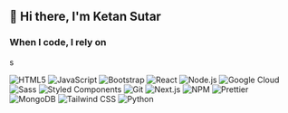 ##  👋 Hi there,  I'm Ketan Sutar 

<h3>When I code, I rely on</h3>s
<p>
 <!-- HTML5 -->
<img alt="HTML5" src="https://img.shields.io/badge/-HTML5-E34F26?style=flat-square&logo=html5&logoColor=white" />

<!-- JavaScript -->
<img alt="JavaScript" src="https://img.shields.io/badge/-JavaScript-F7DF1C?style=flat-square&logo=javascript&logoColor=black" />

<!-- Bootstrap -->
<img alt="Bootstrap" src="https://img.shields.io/badge/-Bootstrap-7952B3?style=flat-square&logo=bootstrap&logoColor=white" />

<!-- React -->
<img alt="React" src="https://img.shields.io/badge/-React-45b8d8?style=flat-square&logo=react&logoColor=white" />

<!-- Node.js -->
<img alt="Node.js" src="https://img.shields.io/badge/-Node.js-43853D?style=flat-square&logo=node.js&logoColor=white" />

<!-- Google Cloud Platform -->
<img alt="Google Cloud" src="https://img.shields.io/badge/-Google_Cloud_Platform-1A73E8?style=flat-square&logo=google-cloud&logoColor=white" />

<!-- Sass -->
<img alt="Sass" src="https://img.shields.io/badge/-Sass-CC6699?style=flat-square&logo=sass&logoColor=white" />

<!-- Styled Components -->
<img alt="Styled Components" src="https://img.shields.io/badge/-Styled_Components-DB7092?style=flat-square&logo=styled-components&logoColor=white" />

<!-- Git -->
<img alt="Git" src="https://img.shields.io/badge/-Git-F05032?style=flat-square&logo=git&logoColor=white" />

<!-- Next.js (Corrected) -->
<img alt="Next.js" src="https://img.shields.io/badge/-Next.js-000000?style=flat-square&logo=next.js&logoColor=white" />

<!-- NPM -->
<img alt="NPM" src="https://img.shields.io/badge/-NPM-CB3837?style=flat-square&logo=npm&logoColor=white" />

<!-- Prettier -->
<img alt="Prettier" src="https://img.shields.io/badge/-Prettier-F7B93E?style=flat-square&logo=prettier&logoColor=white" />

<!-- MongoDB -->
<img alt="MongoDB" src="https://img.shields.io/badge/-MongoDB-13AA52?style=flat-square&logo=mongodb&logoColor=white" />

<!-- Tailwind CSS (Corrected style) -->
<img alt="Tailwind CSS" src="https://img.shields.io/badge/-Tailwind_CSS-38B2AC?style=flat-square&logo=tailwind-css&logoColor=white" />

<!-- Python -->
<img alt="Python" src="https://img.shields.io/badge/-Python-3776AB?style=flat-square&logo=python&logoColor=white" />




  
</p>

<!--
**ketan-sutar/ketan-sutar** is a ✨ _special_ ✨ repository because its `README.md` (this file) appears on your GitHub profile.

Here are some ideas to get you started:



- 🔭 I’m currently working on ...
- 🌱 I’m currently learning ...
- 👯 I’m looking to collaborate on ...
- 🤔 I’m looking for help with ...
- 💬 Ask me about ...
- 📫 How to reach me: ...
- 😄 Pronouns: ...
- ⚡ Fun fact: ...
-->
